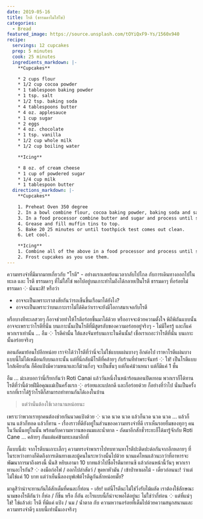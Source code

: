 ```yaml
---
date: 2019-05-16
title: โรตี (ธรรมดาไม่ใส่ไข่)
categories:
  - Bread
featured_image: https://source.unsplash.com/tOYiQxF9-Ys/1560x940
recipe:
  servings: 12 cupcakes
  prep: 5 minutes
  cook: 25 minutes
  ingredients_markdown: |-
    **Cupcakes**

    * 2 cups flour
    * 1/2 cup cocoa powder
    * 1 tablespoon baking powder
    * 1 tsp. salt
    * 1/2 tsp. baking soda
    * 4 tablespoons butter
    * 4 oz. applesauce
    * 1 cup sugar
    * 2 eggs
    * 4 oz. chocolate
    * 1 tsp. vanilla
    * 1/2 cup whole milk
    * 1/2 cup boiling water

    **Icing**

    * 8 oz. of cream cheese
    * 1 cup of powdered sugar
    * 1/4 cup milk
    * 1 tablespoon butter
  directions_markdown: |-
    **Cupcakes**

    1. Preheat Oven 350 degree
    2. In a bowl combine flour, cocoa baking powder, baking soda and salt.
    3. In a food processor combine butter and sugar and process until smooth. Add the eggs, 4 oz. of chocolate pieces and vanilla. Add half of the flour mixture and ½ of the milk. Process and add the other half of the flour and the remainder of the milk. Slowly, add the hot water.
    4. Grease and fill muffin tins to top.
    5. Bake 20 25 minutes or until toothpick test comes out clean.
    6. Let cool.

    **Icing**
    1. Combine all of the above in a food processor and process until smooth. Refrigerate.
    2. Frost cupcakes as you use them.
---
```

ความทรงจำที่มีมากมายเกี่ยวกับ "โรตี" - อย่างแรกเลยย้อนเวลากลับไปไกล กับการเดินทางออกไปในทะเล และ โรตี ธรรมดาๆ ที่ไม่ใส่ไข่ พอไปอยู่บนเกาะทำไมถึงได้กลายเป็นโรตี ธรรมดาๆ ที่อร่อยไม่ธรรมดา ⁘ นั่นนะสิ! หรือว่า
- อาจจะเป็นเพราะเราสงสัยกันว่ารถเข็นขึ้นเรือมาได้ยังไง?
- อาจจะเป็นเพราะว่าบนเกาะเราไม่ได้คิดว่าเราจะยังมีโอกาสมาเจอกับโรตี

หรือบางทีทะเลสวยๆ ก็อาจช่วยทำให้โรตีอร่อยขึ้นมาได้ด้วย หรืออาจจะด้วยความตั้งใจ พิถีพิถันแบบนั้น อาจจะเพราะว่าโรตีที่นั่น บนเกาะนั้นเป็นโรตีที่มีสูตรลับของความอร่อยอยู่จริงๆ - ไม่มีใครรู้ และก็แค่พวกเราเท่านั้น ... อืม ⁘ โรตีคำนั้น ใต้แสงจันทร์บนเกาะในคืนนั้น! เชื่อเราเถอะว่าโรตีที่นั่น บนเกาะนั้นอร่อยจริงๆ

ตอนถัดมาย้อนไปอีกหน่อย เราจำได้ว่าโรตีที่ว่านี่จะไม่ใช่แบบแผ่นบางๆ อีกต่อไป เราหาโรตีแผ่นบางแบบนี้ไม่ได้เหมือนกับบนเกาะนั้น แต่ที่นี่กลับมีโรตีที่คล้ายๆ กับร้านที่ท่าพระจันทร์ ⁘ ใช่! เป็นโรตีแบบใกล้เคียงกัน ก็คือแป้งมีความหนาและก็ม้วนกึ่งๆ จะเป็นชั้นๆ แต่ก็แค่ม้วนหนา แต่ก็มีแค่ 1 ชั้น

อืม ... ม่ะเลบอกว่านี่เรียกกันว่า Roti Canai แล้ววันหนึ่งในหน้าร้อนตอนปิดเทอม พวกเราก็ได้ทานโรตีที่ว่านี้ด้วยฝีมือคุณแม่เป็นครั้งแรก ⁘ อร่อยและแปลกดี และก็อร่อยด้วย ก็อย่างที่ว่าไป นั่นเป็นครั้งแรกที่เราได้รู้ว่าโรตีก็สามารถทำทานกันได้เองในบ้าน

> แต่ว่านั่นต้องใช้เวลานานหน่อยนะ

เพราะว่าพวกเราทุกคนต้องช่วยกันนวดแป้งด้วย ⁘ นวด นวด นวด แล้วก็นวด นวด นวด ... แล้วก็นาน แล้วก็ทอด แล้วก็ทาน - เรื่องราวที่ดียังอยู่ในส่วนของความทรงจำที่ดี เราเห็นรอยยิ้มของทุกๆ คน ในวันนั้นอยู่ในนั้น พร้อมกับความหวานของนมและน้ำตาล - ถัดมาอีกสักชั่วระยะก็ได้มารู้จักกับ Roti Cane ... คล้ายๆ กันแต่แค่ข้ามทะเลมาอีกที่

ก็แบบนี้ล่ะ จากโรตีบนเกาะเล็กๆ ความทรงจำพาเราไปทบทวนหาโรตีปะติดปะต่อกันจากอีกหลายๆ ที่ ในระหว่างทางก็คิดถึงการเดินทางและผู้คนในระหว่างนั้นไปด้วย นานแค่ไหนแล้วนะกว่าที่อาหารจะพัฒนาการมาถึงตรงนี้ นั่นสิ หยิบเอามา 10 บาทแล้วไปซื้อโรตีมาทานซิ แล้วก่อนหน้านี้วันๆ พวกเราทานอะไรกัน? ⁘ ลงมือก่อไฟ / ออกไปล่าสัตว์ / ขุดหาหัวมัน / เข้าป่าหาผลไม้ - เดี๋ยวก่อนนะ! ว่าแต่ไม่ใช่แค่ 10 บาท แต่ว่าเย็นนี้ลองบุฟเฟ่ต์โรตีดูกันสักหน่อยมั๊ย?

มาดูสิว่าน่าจะทานกันได้สักเต็มที่คนละกี่ท่อน - เฮ้ย! แต่นี่โรตีนะไม่ใช่วิ่งรับไม้ผลัด เราต้องใช้ลักษณะนามของโรตีกันว่า กี่ห่อ / กี่ชิ้น หรือ กี่อัน อะไรแบบนี้ก็น่าจะพอได้อยู่นะ ไม่ใช่ว่ากี่ท่อน ⁘ แต่ที่แน่ๆ ใช่! ใช่แล้วล่ะ โรตี ที่มีแค่ แป้ง / นม / น้ำตาล กับ ความหวานอร่อยที่เต็มไปด้วยความสนุกสนานและความทรงจำดีๆ แบบนี้เท่านั้นเองจริงๆ
